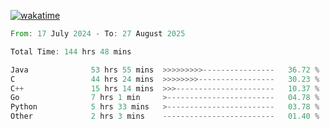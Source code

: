 [![wakatime](https://wakatime.com/badge/user/5970ac98-85fb-4bfd-a7d8-142e7d5bd274.svg)](https://wakatime.com/@5970ac98-85fb-4bfd-a7d8-142e7d5bd274)

<!--START_SECTION:waka-->

```rust
From: 17 July 2024 - To: 27 August 2025

Total Time: 144 hrs 48 mins

Java              53 hrs 55 mins  >>>>>>>>>----------------   36.72 %
C                 44 hrs 24 mins  >>>>>>>>-----------------   30.23 %
C++               15 hrs 14 mins  >>>----------------------   10.37 %
Go                7 hrs 1 min     >------------------------   04.78 %
Python            5 hrs 33 mins   >------------------------   03.78 %
Other             2 hrs 3 mins    -------------------------   01.40 %
```

<!--END_SECTION:waka-->
